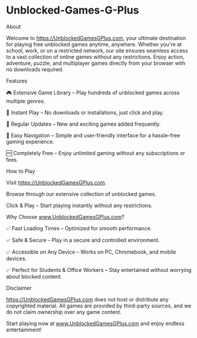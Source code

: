 # Unblocked-Games-G-Plus

About

Welcome to https://UnblockedGamesGPlus.com, your ultimate destination for playing free unblocked games anytime, anywhere. Whether you're at school, work, or on a restricted network, our site ensures seamless access to a vast collection of online games without any restrictions. Enjoy action, adventure, puzzle, and multiplayer games directly from your browser with no downloads required.

Features

🎮 Extensive Game Library – Play hundreds of unblocked games across multiple genres.

🚀 Instant Play – No downloads or installations, just click and play.

🔄 Regular Updates – New and exciting games added frequently.

🎯 Easy Navigation – Simple and user-friendly interface for a hassle-free gaming experience.

🆓 Completely Free – Enjoy unlimited gaming without any subscriptions or fees.

How to Play

Visit https://UnblockedGamesGPlus.com.

Browse through our extensive collection of unblocked games.

Click & Play – Start playing instantly without any restrictions.

Why Choose www.UnblockedGamesGPlus.com?

✅ Fast Loading Times – Optimized for smooth performance.

✅ Safe & Secure – Play in a secure and controlled environment.

✅ Accessible on Any Device – Works on PC, Chromebook, and mobile devices.

✅ Perfect for Students & Office Workers – Stay entertained without worrying about blocked content.

Disclaimer

https://UnblockedGamesGPlus.com does not host or distribute any copyrighted material. All games are provided by third-party sources, and we do not claim ownership over any game content.

Start playing now at www.UnblockedGamesGPlus.com and enjoy endless entertainment!
